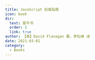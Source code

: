 ```yaml
---
title: JavaScript 权威指南
icon: book
dir:
  text: 犀牛书
  order: 1
  link: true
author: 【美】David Flanagan 著，李松峰 译
date: 2021-03-01
category:
  - Books
---
```


<PDF url="/assets/books/js/JavaScript权威指南.pdf" height="1000px" zoom="90%" no-toolbar />
